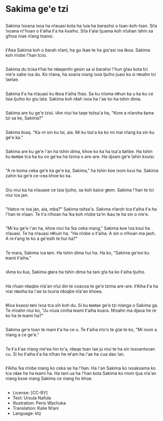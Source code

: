 # Sakima ge'e tzi

##
Sakima ǃxoana ǀxoa ha nǃauasi kota ha ǃuia ha barashsi o tsan-koh-tsan. Siǃa ǃxoana nǃ'hoan o ǁ'aiha ǁ'a ha kxaǀho. Siǃa ǁ'aisi tjuama koh nǃuhan ǃahin sa gǃhoa nǀae nǃang toansi.

##
ǁ'Aea Sakima koh o barah nǃani, ha gu ǀkae te ha gǀa'asi ǀoa ǁkoa. Sakima koh nǃobe ǃ'han tcisi.

##
Sakima du tcisa ǂ'hai he nǁaqemhi gesin sa si barahsi ǃ'hun gǃau kota tci nǀe'e xabe ǀoa du. Ko nǃana, ha xoana nǀang ǀxoa tjuǀho juasi ka si nǂoahn tci ǃaeǃae.

##
Sakima ǁ'a ha nǃauasi ku ǁkoa ǁ'aiha ǃhao. Sa ku nǃoma nǂhun ka u ka ku ce tsia tjuǀho ko gǀu lata. Sakima koh nǁah ǀxoa ha ǀ'ae ko ha tshin dima.

##
Sakima are ku ge'e tzisi. ǀAm nǀui ha taqe tsitsa'a ha, "Kore a nǃaroha ǁama tzi sa ke, Sakima?"

##
Sakima ǁoaq. "Ka-m sin ku tsi, aia. Mi ku tsa'a ka ko mi nǀai nǃang ka sin ku ge'e ka."

##
Sakima are ku ge'e ǀ'an ha tshin dima, khoe ko ka ha tsa'a ǁahbe. Ha tshin ku ǂaeǂae tca ha ku oo ge'ea ha tzima o are-are. Ha djxani ge'e ǃahin kxuisi.

##
"A re koma ceka ge'e ka ge'e ka, Sakima," ha tshin koe ǀxom kxui ha. Sakima zahin ka ge'e ce-cea khoe ko ka.

##
Gǀu nǀui ka ha nǃauase ce tsia tjuǀho, sa koh kaice gǂom. Sakima ǃ'han te tci nǀui ǀoa jan.

##
"Hatce re ǀoa jan, aia, mba?" Sakima tsitsa'a. Sakima nǃaroh tca ǁ'aiha ǁ'a ha ǃ'han te nǃaan. Te ǁ'a nǃhoan ha ǃka koh nǃobe ta'm ǀkau te ha sin o nǀe'e.

##
"Mi ku ge'e ǀ'an ha, khoe nǀui ha ǃka ceka nǀang," Sakima koe ǃoa kxui ha nǃauasi. Te ha nǃauasi nǂhuin ha. "Ha nǃobe o ǁ'aiha. A sin o nǃhoan ma jaoh. A re ǂ'ang te ko a ge'esih te hui ha?"

##
Te mara, Sakima ǀoa ǂani. Ha tshin dima hui ha. Ha ko, "Sakima ge'esi ku ǂxami ǁ'aiha."

##
ǀAma ku ǁua, Sakima gǂara ha tshin dima ha tani gǃa ha ko ǁ'aiha tjuǀho.

##
Ha nǃuan nǁaqbe nǃa'an nǃui din te coacoa te ge'e tzima are-are. ǁ'Aiha ǁ'a ha nǀai nǂaoha ka ǀ'ae ta txuria nǁoqbe nǃa'an khoea.

##
ǁKoa kxaosi ǂani ǀxoa tca sih koh du. Si ku ǂaeǂae ge'e tzi nǀanga o Sakima ga. Te nǃoahn nǀui ko, "Ju nǀuia ciniha ǂxami ǁ'aiha koara. Nǃoahn ma djaoa he re ko ha te ǂxami ha?"

##
Sakima ge'e toan te mani ǁ'a ha ce u. Te ǁ'aiha nǃo'o te gǀai te ko, "Mi ǀxom a nǀang a ce ge'e."

##
Te ǁ'a ǁ'ae nǃang nǀe'ea hin to'a, nǁaqe tsan ǃae ju nǀui te ha sin tsxoantsoan cu. Si ho ǁ'aiha ǁ'a ha nǃhan he nǂ'am ha ǀ'ae he cua dao ǃan.

##
ǁ'Aiha ǃka nǃobe nǀang ko ceka se ha ǃ'han. Ha ǀ'an Sakima ko ǀxoakxama ko tca nǁae he ha ǂxami ha. Ha tani ua ha ǃ'han kota Sakima ko nǀom tjua nǃa'an nǀang kxoe nǀang Sakima ce nǀang ho khoe.

##
* License: [CC-BY]
* Text: Ursula Nafula
* Illustration: Peris Wachuka
* Translation: Kalie N!ani
* Language: ktz

